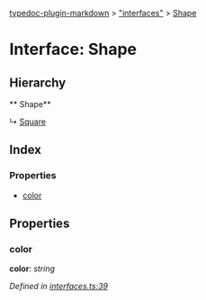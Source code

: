 [typedoc-plugin-markdown](../index.md) > ["interfaces"](../modules/_interfaces_.md) > [Shape](../interfaces/_interfaces_.shape.md)

# Interface: Shape

## Hierarchy

** Shape**

↳ [Square](../interfaces/_interfaces_.square.md)







## Index

### Properties

* [color](_interfaces_.shape.md#color)



## Properties

<a id="color"></a>
###  color
**color**:  *string* 

*Defined in [interfaces.ts:39](https://github.com/tgreyuk/typedoc-plugin-markdown/blob/master/tests/src/interfaces.ts#L39)*







